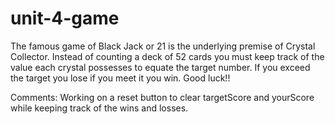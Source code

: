 # unit-4-game
The famous game of Black Jack or 21 is the underlying premise of Crystal Collector. Instead of counting a
                deck of 52 cards you must
                keep track of the value each crystal possesses to equate the target number. If you exceed the target you
                lose if you meet it you win.
                Good luck!!

Comments:  Working on a reset button to clear targetScore and yourScore while keeping track of the wins and losses.